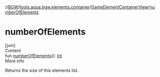 //[BGW](../../../index.md)/[tools.aqua.bgw.elements.container](../index.md)/[GameElementContainerView](index.md)/[numberOfElements](number-of-elements.md)



# numberOfElements  
[jvm]  
Content  
fun [numberOfElements](number-of-elements.md)(): [Int](https://kotlinlang.org/api/latest/jvm/stdlib/kotlin/-int/index.html)  
More info  


Returns the size of this elements list.

  



